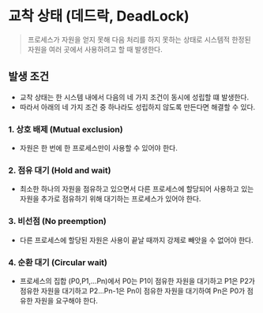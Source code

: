# 교착 상태 (데드락, DeadLock)

> 프로세스가 자원을 얻지 못해 다음 처리를 하지 못하는 상태로 시스템적 한정된 자원을 여러 곳에서 사용하려고 할 때 발생한다.

## 발생 조건

- 교착 상태는 한 시스템 내에서 다음의 네 가지 조건이 동시에 성립할 떄 발생한다.
- 따라서 아래의 네 가지 조건 중 하나라도 성립하지 않도록 만든다면 해결할 수 있다.

### 1. 상호 배제 (Mutual exclusion)

- 자원은 한 번에 한 프로세스만이 사용할 수 있어야 한다.

### 2. 점유 대기 (Hold and wait)

- 최소한 하나의 자원을 점유하고 있으면서 다른 프로세스에 할당되어 사용하고 있는 자원을 추가로 점유하기 위해 대기하는 프로세스가 있어야 한다.

### 3. 비선점 (No preemption)

- 다른 프로세스에 할당된 자원은 사용이 끝날 때까지 강제로 빼앗을 수 없어야 한다.

### 4. 순환 대기 (Circular wait)

- 프로세스의 집합 (P0,P1,...Pn)에서 P0는 P1이 점유한 자원을 대기하고 P1은 P2가 점유한 자원을 대기하고 P2...Pn-1은 Pn이 점유한 자원을 대기하여 Pn은 P0가 점유한 자원을 요구해야 한다.
